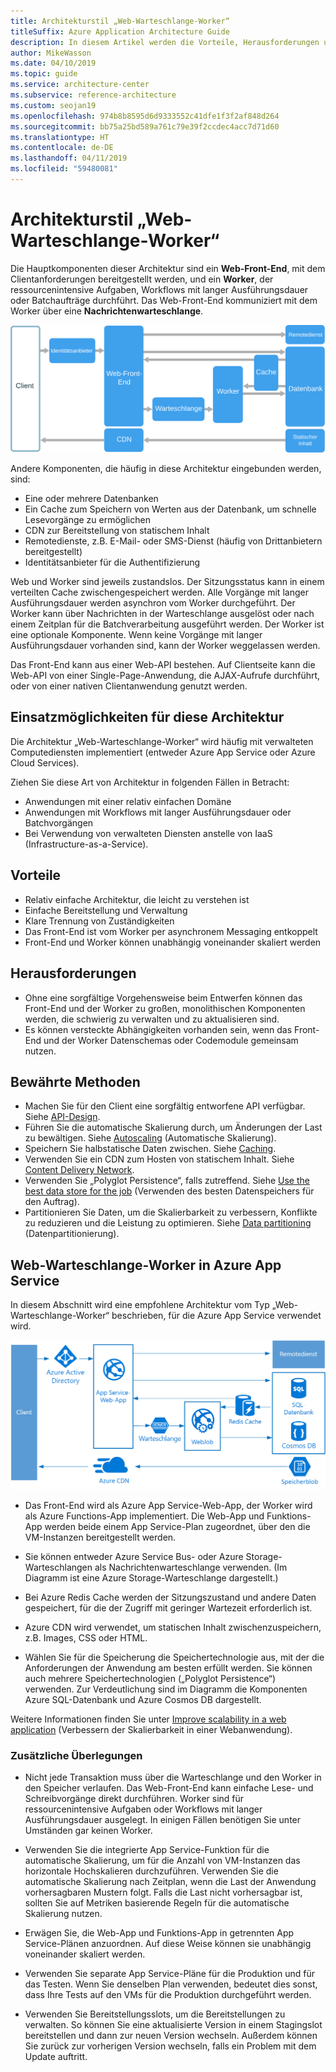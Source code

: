```yaml
---
title: Architekturstil „Web-Warteschlange-Worker“
titleSuffix: Azure Application Architecture Guide
description: In diesem Artikel werden die Vorteile, Herausforderungen und bewährten Methoden für Architekturen vom Typ „Web-Warteschlange-Worker“ in Azure beschrieben.
author: MikeWasson
ms.date: 04/10/2019
ms.topic: guide
ms.service: architecture-center
ms.subservice: reference-architecture
ms.custom: seojan19
ms.openlocfilehash: 974b8b8595d6d9333552c41dfe1f3f2af848d264
ms.sourcegitcommit: bb75a25bd589a761c79e39f2ccdec4acc7d71d60
ms.translationtype: HT
ms.contentlocale: de-DE
ms.lasthandoff: 04/11/2019
ms.locfileid: "59480081"
---
```

# <a name="web-queue-worker-architecture-style"></a>Architekturstil „Web-Warteschlange-Worker“

Die Hauptkomponenten dieser Architektur sind ein **Web-Front-End**, mit dem Clientanforderungen bereitgestellt werden, und ein **Worker**, der ressourcenintensive Aufgaben, Workflows mit langer Ausführungsdauer oder Batchaufträge durchführt.  Das Web-Front-End kommuniziert mit dem Worker über eine **Nachrichtenwarteschlange**.

![Logisches Diagramm der Architektur „Web-Warteschlange-Worker“](./images/web-queue-worker-logical.svg)

Andere Komponenten, die häufig in diese Architektur eingebunden werden, sind:

- Eine oder mehrere Datenbanken
- Ein Cache zum Speichern von Werten aus der Datenbank, um schnelle Lesevorgänge zu ermöglichen
- CDN zur Bereitstellung von statischem Inhalt
- Remotedienste, z.B. E-Mail- oder SMS-Dienst (häufig von Drittanbietern bereitgestellt)
- Identitätsanbieter für die Authentifizierung

Web und Worker sind jeweils zustandslos. Der Sitzungsstatus kann in einem verteilten Cache zwischengespeichert werden. Alle Vorgänge mit langer Ausführungsdauer werden asynchron vom Worker durchgeführt. Der Worker kann über Nachrichten in der Warteschlange ausgelöst oder nach einem Zeitplan für die Batchverarbeitung ausgeführt werden. Der Worker ist eine optionale Komponente. Wenn keine Vorgänge mit langer Ausführungsdauer vorhanden sind, kann der Worker weggelassen werden.

Das Front-End kann aus einer Web-API bestehen. Auf Clientseite kann die Web-API von einer Single-Page-Anwendung, die AJAX-Aufrufe durchführt, oder von einer nativen Clientanwendung genutzt werden.

## <a name="when-to-use-this-architecture"></a>Einsatzmöglichkeiten für diese Architektur

Die Architektur „Web-Warteschlange-Worker“ wird häufig mit verwalteten Computediensten implementiert (entweder Azure App Service oder Azure Cloud Services).

Ziehen Sie diese Art von Architektur in folgenden Fällen in Betracht:

- Anwendungen mit einer relativ einfachen Domäne
- Anwendungen mit Workflows mit langer Ausführungsdauer oder Batchvorgängen
- Bei Verwendung von verwalteten Diensten anstelle von IaaS (Infrastructure-as-a-Service).

## <a name="benefits"></a>Vorteile

- Relativ einfache Architektur, die leicht zu verstehen ist
- Einfache Bereitstellung und Verwaltung
- Klare Trennung von Zuständigkeiten
- Das Front-End ist vom Worker per asynchronem Messaging entkoppelt
- Front-End und Worker können unabhängig voneinander skaliert werden

## <a name="challenges"></a>Herausforderungen

- Ohne eine sorgfältige Vorgehensweise beim Entwerfen können das Front-End und der Worker zu großen, monolithischen Komponenten werden, die schwierig zu verwalten und zu aktualisieren sind.
- Es können versteckte Abhängigkeiten vorhanden sein, wenn das Front-End und der Worker Datenschemas oder Codemodule gemeinsam nutzen.

## <a name="best-practices"></a>Bewährte Methoden

- Machen Sie für den Client eine sorgfältig entworfene API verfügbar. Siehe [API-Design][api-design].
- Führen Sie die automatische Skalierung durch, um Änderungen der Last zu bewältigen. Siehe [Autoscaling][autoscaling] (Automatische Skalierung).
- Speichern Sie halbstatische Daten zwischen. Siehe [Caching][caching].
- Verwenden Sie ein CDN zum Hosten von statischem Inhalt. Siehe [Content Delivery Network][cdn].
- Verwenden Sie „Polyglot Persistence“, falls zutreffend. Siehe [Use the best data store for the job][polyglot] (Verwenden des besten Datenspeichers für den Auftrag).
- Partitionieren Sie Daten, um die Skalierbarkeit zu verbessern, Konflikte zu reduzieren und die Leistung zu optimieren. Siehe [Data partitioning][data-partition] (Datenpartitionierung).

## <a name="web-queue-worker-on-azure-app-service"></a>Web-Warteschlange-Worker in Azure App Service

In diesem Abschnitt wird eine empfohlene Architektur vom Typ „Web-Warteschlange-Worker“ beschrieben, für die Azure App Service verwendet wird.

![Physisches Diagramm der Architektur „Web-Warteschlange-Worker“](./images/web-queue-worker-physical.png)

- Das Front-End wird als Azure App Service-Web-App, der Worker wird als Azure Functions-App implementiert. Die Web-App und Funktions-App werden beide einem App Service-Plan zugeordnet, über den die VM-Instanzen bereitgestellt werden.

- Sie können entweder Azure Service Bus- oder Azure Storage-Warteschlangen als Nachrichtenwarteschlange verwenden. (Im Diagramm ist eine Azure Storage-Warteschlange dargestellt.)

- Bei Azure Redis Cache werden der Sitzungszustand und andere Daten gespeichert, für die der Zugriff mit geringer Wartezeit erforderlich ist.

- Azure CDN wird verwendet, um statischen Inhalt zwischenzuspeichern, z.B. Images, CSS oder HTML.

- Wählen Sie für die Speicherung die Speichertechnologie aus, mit der die Anforderungen der Anwendung am besten erfüllt werden. Sie können auch mehrere Speichertechnologien („Polyglot Persistence“) verwenden. Zur Verdeutlichung sind im Diagramm die Komponenten Azure SQL-Datenbank und Azure Cosmos DB dargestellt.

Weitere Informationen finden Sie unter [Improve scalability in a web application][scalable-web-app] (Verbessern der Skalierbarkeit in einer Webanwendung).

### <a name="additional-considerations"></a>Zusätzliche Überlegungen

- Nicht jede Transaktion muss über die Warteschlange und den Worker in den Speicher verlaufen. Das Web-Front-End kann einfache Lese- und Schreibvorgänge direkt durchführen. Worker sind für ressourcenintensive Aufgaben oder Workflows mit langer Ausführungsdauer ausgelegt. In einigen Fällen benötigen Sie unter Umständen gar keinen Worker.

- Verwenden Sie die integrierte App Service-Funktion für die automatische Skalierung, um für die Anzahl von VM-Instanzen das horizontale Hochskalieren durchzuführen. Verwenden Sie die automatische Skalierung nach Zeitplan, wenn die Last der Anwendung vorhersagbaren Mustern folgt. Falls die Last nicht vorhersagbar ist, sollten Sie auf Metriken basierende Regeln für die automatische Skalierung nutzen.

- Erwägen Sie, die Web-App und Funktions-App in getrennten App Service-Plänen anzuordnen. Auf diese Weise können sie unabhängig voneinander skaliert werden.

- Verwenden Sie separate App Service-Pläne für die Produktion und für das Testen. Wenn Sie denselben Plan verwenden, bedeutet dies sonst, dass Ihre Tests auf den VMs für die Produktion durchgeführt werden.

- Verwenden Sie Bereitstellungsslots, um die Bereitstellungen zu verwalten. So können Sie eine aktualisierte Version in einem Stagingslot bereitstellen und dann zur neuen Version wechseln. Außerdem können Sie zurück zur vorherigen Version wechseln, falls ein Problem mit dem Update auftritt.

<!-- links -->

[api-design]: ../../best-practices/api-design.md
[autoscaling]: ../../best-practices/auto-scaling.md
[caching]: ../../best-practices/caching.md
[cdn]: ../../best-practices/cdn.md
[data-partition]: ../../best-practices/data-partitioning.md
[polyglot]: ../design-principles/use-the-best-data-store.md
[scalable-web-app]: ../../reference-architectures/app-service-web-app/scalable-web-app.md